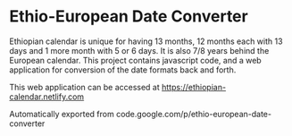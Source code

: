 # Ethio-European Date Converter

Ethiopian calendar is unique for having 13 months, 12 months each with 13 days and 1 more month with 5 or 6 days. It is also 7/8 years
behind the European calendar. This project contains javascript code, and a web application for conversion of the date formats back and forth.

This web application can be accessed at https://ethiopian-calendar.netlify.com

Automatically exported from code.google.com/p/ethio-european-date-converter
